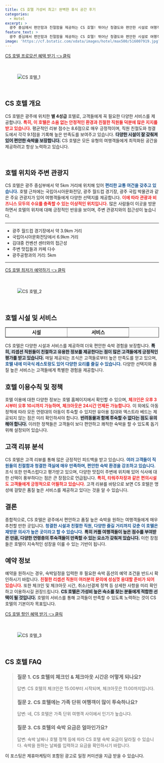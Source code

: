 ```yaml
---
title: CS 호텔 가성비 최고! 완벽한 휴식 공간 후기
categories:
  - Hotel
excerpt: >
  광주 중심에서 편안함과 친절함을 제공하는 CS 호텔! 뛰어난 청결도와 편안한 시설로 여행객에게 사랑받는 이곳에서 잊지 못할 숙박을 경험해보세요!
feature_text: >
  광주 중심에서 편안함과 친절함을 제공하는 CS 호텔! 뛰어난 청결도와 편안한 시설로 여행객에게 사랑받는 이곳에서 잊지 못할 숙박을 경험해보세요!
image: 'https://cf.bstatic.com/xdata/images/hotel/max500/516007919.jpg?k=d062606d5288d819a51d6df7c2315f9c62d621c82a8439c77a1bd35897c87c26&o=&hp=1'
---
```


<p><a class="modoo-button" href="https://tinyurl.com/2dpdth9q" rel="nofollow noopener">CS 호텔 프로모션 혜택 받기 👈 클릭</a></p><br/>
<figure class="image"><img alt="CS 호텔_1" src="https://cf.bstatic.com/xdata/images/hotel/max1024x768/516010386.jpg?k=5a9a8e242a5f549d0fb5b2ee5eab7a65ffafc9b2dbd988a2de13ceb6eacb3093&amp;o=&amp;hp=1"/></figure><br/>

<h2 data-ke-size="size26" id="cs_호텔_개요">CS 호텔 개요</h2>
<p data-ke-size="size16">CS 호텔은 광주에 위치한 <b>별 4성급</b> 호텔로, 고객들에게 꼭 필요한 다양한 서비스를 제공합니다. <b><span style="color: #ee2323;">특히, 이 호텔은 소음 없는 안정적인 환경과 친절한 직원들 덕분에 많은 지지를 받고 있습니다.</span></b> 평균적인 리뷰 점수는 8.6점으로 매우 긍정적이며, 직원 친절도와 청결도에서 각각 9.1점을 기록해 높은 만족도를 보여주고 있습니다. <b><span style="background-color: #21538527;">다양한 시설이 잘 갖춰져 있어 편안한 숙박을 보장합니다.</span></b> CS 호텔은 모든 유형의 여행객들에게 최적화된 공간을 제공하려고 항상 노력하고 있습니다.</p>
<p data-ke-size="size16"> </p>
<h2 data-ke-size="size23" id="호텔_위치와_주변_관광지">호텔 위치와 주변 관광지</h2>
<p data-ke-size="size16">CS 호텔은 광주 중심부에서 약 5km 거리에 위치해 있어 <b><span style="color: #1a5490;">편리한 교통 여건을 갖추고 있습니다.</span></b> 호텔 근처에는 국립아시아문화전당, 광주 월드컵 경기장, 광주 국립 박물관과 같은 주요 관광지가 있어 여행객들에게 다양한 선택지를 제공합니다. <b><span style="color: #ee2323;">이에 따라 관광과 비즈니스 모두의 수요를 충족할 수 있는 이상적인 위치입니다.</span></b> 많은 사람들이 이곳을 방문하면서 호텔의 위치에 대해 긍정적인 반응을 보이며, 주변 관광지와의 접근성이 높습니다.</p>
<hr contenteditable="false" data-ke-style="style5" data-ke-type="horizontalRule"/>
<ul data-ke-list-type="disc" style="list-style-type: disc;">
<li>광주 월드컵 경기장에서 약 3.9km 거리</li>
<li>국립아시아문화전당에서 6.9km 거리</li>
<li>김대중 컨벤션 센터와의 접근성</li>
<li>주변 맛집들과 카페 다수</li>
<li>광주공항과의 거리: 5km</li>
</ul>
<hr contenteditable="false" data-ke-style="style5" data-ke-type="horizontalRule"/>
<p><a class="modoo-button" href="https://tinyurl.com/2dpdth9q" rel="nofollow noopener">CS 호텔 최저가 예약하기 👈 클릭</a></p><br/>
<figure class="image"><img alt="CS 호텔_2" src="https://cf.bstatic.com/xdata/images/hotel/max500/516007919.jpg?k=d062606d5288d819a51d6df7c2315f9c62d621c82a8439c77a1bd35897c87c26&amp;o=&amp;hp=1"/></figure><br/>
<h2 data-ke-size="size23" id="호텔_시설_및_서비스">호텔 시설 및 서비스</h2>
<table border="1" data-ke-align="alignLeft" data-ke-style="style16" style="border-collapse: collapse; width: 100%; height: 34px;">
<tbody>
<tr style="height: 17px;">
<td style="width: 50%; text-align: center; height: 17px;"><b>시설</b></td>
<td style="width: 50%; text-align: center; height: 17px;"><b>서비스</b></td>
</tr>
<tr style="height: 17px;">
<td style="width: 50%; text-align: center; height: 17px;">에어컨, 평면 TV, 안전 금고</td>
<td style="width: 50%; text-align: center; height: 17px;">리셉션에서의 친절한 서비스</td>
</tr>
<tr>
<td style="width: 50%; text-align: center;">미니바, 무료 주차장</td>
<td style="width: 50%; text-align: center;">조식 제공</td>
</tr>
<tr>
<td style="width: 50%; text-align: center;">비데 구비된 전용 욕실</td>
<td style="width: 50%; text-align: center;">관광 정보 제공</td>
</tr>
</tbody>
</table>
<p data-ke-size="size16">CS 호텔은 다양한 시설과 서비스를 제공하여 더욱 편안한 숙박 경험을 보장합니다. <b><span style="background-color: #21538527;">특히, 리셉션 직원들이 친절하고 유용한 정보를 제공한다는 점이 많은 고객들에게 긍정적인 평가를 받고 있습니다.</span></b> 매일 제공되는 조식은 고객들로부터 높은 만족도를 얻고 있으며, <b><span style="color: #1a5490;">호텔 내에 미국식 레스토랑도 있어 다양한 요리를 즐길 수 있습니다.</span></b> 다양한 선택지와 품질 높은 서비스는 고객들에게 특별한 경험을 제공합니다.</p>
<h2 data-ke-size="size23" id="호텔_이용수칙_및_정책">호텔 이용수칙 및 정책</h2>
<p data-ke-size="size16">호텔 이용에 대한 다양한 정보는 호텔 홈페이지에서 확인할 수 있으며, <b><span style="color: #ee2323;">체크인은 오후 3시부터 오후 10시까지 가능하며, 체크아웃은 24시간 언제든 가능합니다.</span></b> 이 외에도 아동 정책에 따라 모든 연령대의 아동이 투숙할 수 있지만 유아용 침대와 엑스트라 베드는 제공되지 않는 점은 미리 확인하셔야 합니다. <b><span style="background-color: #21538527;">반려동물과 함께 투숙할 수 없다는 점도 유의해야 합니다.</span></b> 이러한 정책들은 고객들이 보다 편안하고 쾌적한 숙박을 할 수 있도록 돕기 위해 설정되어 있습니다.</p>
<h2 data-ke-size="size26" id="고객_리뷰_분석">고객 리뷰 분석</h2>
<p data-ke-size="size16">CS 호텔은 고객 리뷰를 통해 많은 긍정적인 피드백을 받고 있습니다. <b><span style="color: #1a5490;">여러 고객들이 직원들의 친절함과 청결한 객실에 매우 만족하며, 편안한 숙박 환경을 강조하고 있습니다.</span></b> 조식 또한 만족스럽다고 평가받고 있으며, 다양한 맛집이 주변에 위치해 있어 식사에 대한 선택이 풍부하다는 점은 큰 장점으로 언급됩니다. <b><span style="color: #ee2323;">특히, 타워주차장과 같은 편의시설도 고객들에게 긍정적으로 어필하고 있습니다.</span></b> 고객 리뷰를 바탕으로 보면 CS 호텔은 명성에 걸맞은 품질 높은 서비스를 제공하고 있다는 것을 알 수 있습니다.</p>
<h2 data-ke-size="size23" id="결론">결론</h2>
<p data-ke-size="size16">종합적으로, CS 호텔은 광주에서 편안하고 품질 높은 숙박을 원하는 여행객들에게 매우 추천할 만한 곳입니다. <b><span style="color: #1a5490;">청결한 시설과 친절한 직원, 다양한 즐길 거리까지 갖춘 이 호텔은 재방문 의사가 높은 곳이라고 할 수 있습니다.</span></b> <b><span style="background-color: #21538527;">특히 커플 여행객들이 높은 점수를 부여받은 만큼, 다양한 연령층의 투숙객들이 만족할 수 있는 요소가 갖춰져 있습니다.</span></b> 이런 장점들은 호텔이 지속적인 성장을 이룰 수 있는 기반이 됩니다.</p>
<h2 data-ke-size="size23" id="예약_정보">예약 정보</h2>
<p data-ke-size="size16">예약을 원하시는 경우, 숙박일정을 입력한 후 필요한 숙박 옵션의 예약 조건을 반드시 확인하시기 바랍니다. <b><span style="color: #ee2323;">친절한 리셉션 직원이 여러분의 문의에 성심껏 응대할 준비가 되어 있습니다.</span></b> 또한 체크인 및 체크아웃 시간, 취소/선결제 정책 등 상세한 사항을 미리 확인하고 이용하시길 권장드립니다. <b><span style="background-color: #21538527;">CS 호텔은 가성비 높은 숙소를 찾는 분들에게 적합한 선택이 될 것입니다.</span></b> 호텔의 서비스를 통해 고객들이 만족할 수 있도록 노력하는 것이 CS 호텔의 기본이자 목표입니다.</p>

<p><a class="modoo-button" href="https://tinyurl.com/2dpdth9q" rel="nofollow noopener">CS 호텔 할인 혜택 받기 👈 클릭</a></p><br>

<figure class="image"><img src="https://cf.bstatic.com/xdata/images/hotel/max500/516007913.jpg?k=adda89c0b6a2780f6f29340870f791c7fafc16f0c93691fa9e7813628ab48fc5&o=&hp=1" alt="CS 호텔_3"></figure><br>
<h2 id="CS_호텔_FAQ">CS 호텔 FAQ</h2>
<div itemscope="" itemtype="https://schema.org/FAQPage"> 
<blockquote> 
<div itemscope="" itemprop="mainEntity" itemtype="https://schema.org/Question"> 
<h3 itemprop="name">질문 1. CS 호텔의 체크인 & 체크아웃 시간은 어떻게 되나요?</h3> 
<div itemscope="" itemprop="acceptedAnswer" itemtype="https://schema.org/Answer"> 
<span itemprop="text"> 
<p>답변: CS 호텔의 체크인은 15:00부터 시작되며, 체크아웃은 11:00까지입니다.</p> 
</span> 
</div> 
</div> 

<div itemscope="" itemprop="mainEntity" itemtype="https://schema.org/Question"> 
<h3 itemprop="name">질문 2. CS 호텔에는 가족 단위 여행객이 많이 투숙하나요?</h3> 
<div itemscope="" itemprop="acceptedAnswer" itemtype="https://schema.org/Answer"> 
<span itemprop="text"> 
<p>답변: 네, CS 호텔은 가족 단위 여행객 사이에서 인기가 높습니다.</p> 
</span> 
</div> 
</div> 

<div itemscope="" itemprop="mainEntity" itemtype="https://schema.org/Question"> 
<h3 itemprop="name">질문 3. CS 호텔의 숙박 요금은 얼마인가요?</h3> 
<div itemscope="" itemprop="acceptedAnswer" itemtype="https://schema.org/Answer"> 
<span itemprop="text"> 
<p>답변: 숙박 날짜나 호텔 정책 등에 따라 CS 호텔 숙박 요금이 달라질 수 있습니다. 숙박을 원하는 날짜를 입력하고 요금을 확인하시기 바랍니다.</p> 
</span> 
</div> 
</div> 
</blockquote> 
</div><p>이 포스팅은 제휴마케팅이 포함된 광고로 일정 커미션을 지급 받을 수 있습니다.</p>

